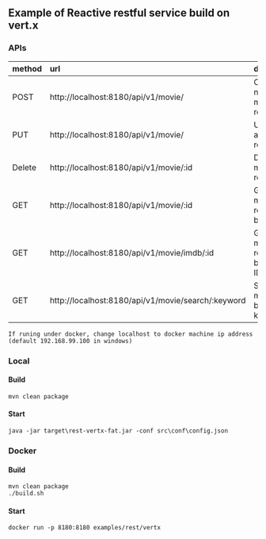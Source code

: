## Example of Reactive restful service build on vert.x

### APIs

|method|url|desc|
|:---|:---|:---|
|POST|http://localhost:8180/api/v1/movie/|Create a new movie record|
|PUT|http://localhost:8180/api/v1/movie/|Update a movie record|
|Delete|http://localhost:8180/api/v1/movie/:id|Delete a movie record|
|GET|http://localhost:8180/api/v1/movie/:id|Get a movie record by ID|
|GET|http://localhost:8180/api/v1/movie/imdb/:id|Get a movie record by Imdb ID|
|GET|http://localhost:8180/api/v1/movie/search/:keyword|Search movie by keyword|

```
If runing under docker, change localhost to docker machine ip address (default 192.168.99.100 in windows)
```

### Local 

#### Build
```
mvn clean package
```

#### Start
```
java -jar target\rest-vertx-fat.jar -conf src\conf\config.json
```

### Docker

#### Build
```
mvn clean package
./build.sh
```

#### Start
```
docker run -p 8180:8180 examples/rest/vertx
```
